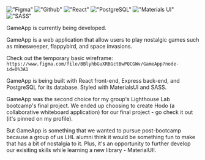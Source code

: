 !["Figma"](https://img.shields.io/badge/-Figma-blueviolet)
!["Github"](https://img.shields.io/badge/-GitHub-red)
!["React"](https://img.shields.io/badge/-React-blue)
!["PostgreSQL"](https://img.shields.io/badge/-PostgreSQL-9cf)
!["Materials UI"](https://img.shields.io/badge/-MaterialsUI-orange)
!["SASS"](https://img.shields.io/badge/-SASS-ff69b4)

GameApp is currently being developed.

GameApp is a web application that allow users to play nostalgic games such as minesweeper, flappybird, and space invasions.

Check out the temporary basic wireframe: `https://www.figma.com/file/BBlyhbGuXRBGctBwPQCGWv/GameApp?node-id=0%3A1`

GameApp is being built with React front-end, Express back-end, and PostgreSQL for its database. Styled with MaterialsUI and SASS.

GameApp was the second choice for my group's Lighthouse Lab bootcamp's final project. We ended up choosing to create Hodo (a collaborative whiteboard application) for our final project - go check it out (it's pinned on my profile).

But GameApp is something that we wanted to pursue post-bootcamp because a group of us LHL alumni think it would be something fun to make that has a bit of nostalgia to it. Plus, it's an opportunity to further develop our exisiting skills while learning a new library - MaterialUI!.
